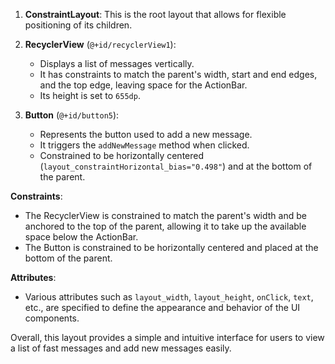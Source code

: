 1. **ConstraintLayout**: This is the root layout that allows for flexible positioning of its children.
    
2. **RecyclerView** (`@+id/recyclerView1`):
    
    - Displays a list of messages vertically.
    - It has constraints to match the parent's width, start and end edges, and the top edge, leaving space for the ActionBar.
    - Its height is set to `655dp`.
3. **Button** (`@+id/button5`):
    
    - Represents the button used to add a new message.
    - It triggers the `addNewMessage` method when clicked.
    - Constrained to be horizontally centered (`layout_constraintHorizontal_bias="0.498"`) and at the bottom of the parent.

**Constraints**:

- The RecyclerView is constrained to match the parent's width and be anchored to the top of the parent, allowing it to take up the available space below the ActionBar.
- The Button is constrained to be horizontally centered and placed at the bottom of the parent.

**Attributes**:

- Various attributes such as `layout_width`, `layout_height`, `onClick`, `text`, etc., are specified to define the appearance and behavior of the UI components.

Overall, this layout provides a simple and intuitive interface for users to view a list of fast messages and add new messages easily.